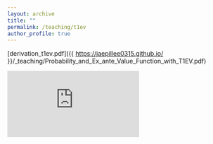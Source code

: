 ```yaml
---
layout: archive
title: ""
permalink: /teaching/t1ev
author_profile: true
---
```


[derivation_t1ev.pdf]({{ https://jaepillee0315.github.io/ }}/_teaching/Probability_and_Ex_ante_Value_Function_with_T1EV.pdf)

<embed src="https://jaepillee0315.github.io/_teaching/Probability_and_Ex_ante_Value_Function_with_T1EV.pdf" type="application/pdf" />
